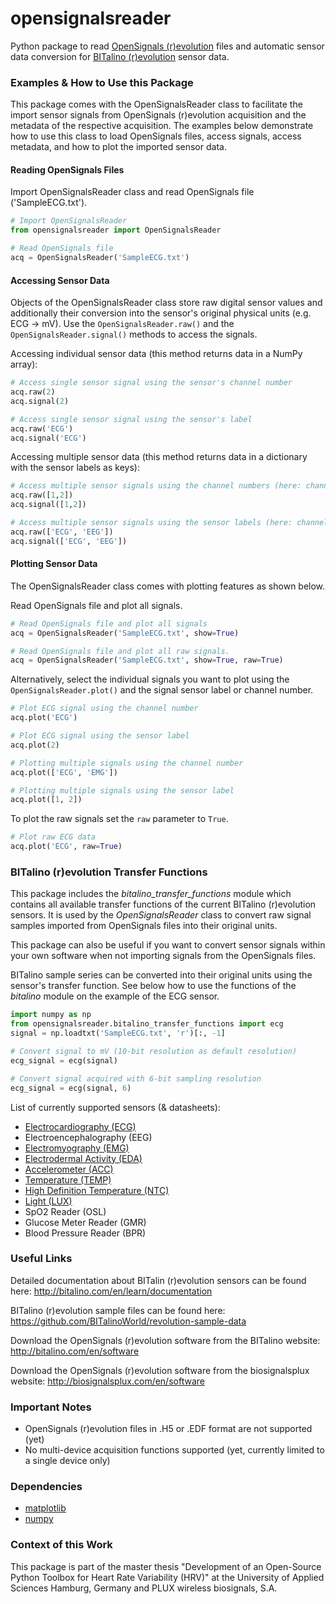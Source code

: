 # opensignalsreader
Python package to read [OpenSignals (r)evolution](http://bitalino.com/en/software) files and automatic sensor data conversion for [BITalino (r)evolution](http://bitalino.com) sensor data.

### Examples & How to Use this Package
This package comes with the OpenSignalsReader class to facilitate the import sensor signals from OpenSignals (r)evolution acquisition and the metadata of the respective acquisition. The examples below demonstrate how to use this class to load OpenSignals files, access signals, access metadata, and how to plot the imported sensor data.

#### Reading OpenSignals Files
Import OpenSignalsReader class and read OpenSignals file ('SampleECG.txt').
```python
# Import OpenSignalsReader
from opensignalsreader import OpenSignalsReader

# Read OpenSignals file
acq = OpenSignalsReader('SampleECG.txt')
```

#### Accessing Sensor Data
Objects of the OpenSignalsReader class store raw digital sensor values and additionally their conversion into the sensor's original physical units (e.g. ECG -> mV). Use the `OpenSignalsReader.raw()` and the `OpenSignalsReader.signal()` methods to access the signals.

Accessing individual sensor data (this method returns data in a NumPy array):
```python
# Access single sensor signal using the sensor's channel number
acq.raw(2)
acq.signal(2)

# Access single sensor signal using the sensor's label
acq.raw('ECG')
acq.signal('ECG')
```

Accessing multiple sensor data (this method returns data in a dictionary with the sensor labels as keys):
```python
# Access multiple sensor signals using the channel numbers (here: channel 1 & 2)
acq.raw([1,2])
acq.signal([1,2])

# Access multiple sensor signals using the sensor labels (here: channel 1 & 2)
acq.raw(['ECG', 'EEG'])
acq.signal(['ECG', 'EEG'])
```

#### Plotting Sensor Data
The OpenSignalsReader class comes with plotting features as shown below.

Read OpenSignals file and plot all signals.
```python
# Read OpenSignals file and plot all signals
acq = OpenSignalsReader('SampleECG.txt', show=True)

# Read OpenSignals file and plot all raw signals.
acq = OpenSignalsReader('SampleECG.txt', show=True, raw=True)
```

Alternatively, select the individual signals you want to plot using the `OpenSignalsReader.plot()` and the signal sensor label or channel number.
```python
# Plot ECG signal using the channel number
acq.plot('ECG')

# Plot ECG signal using the sensor label
acq.plot(2)

# Plotting multiple signals using the channel number
acq.plot(['ECG', 'EMG'])

# Plotting multiple signals using the sensor label
acq.plot([1, 2])
```
To plot the raw signals set the `raw` parameter to `True`.
```python
# Plot raw ECG data
acq.plot('ECG', raw=True)
```
####
### BITalino (r)evolution Transfer Functions
This package includes the _bitalino_transfer_functions_ module which contains all available transfer functions of the current BITalino (r)evolution sensors. It is used by the _OpenSignalsReader_ class to convert raw signal samples imported from OpenSignals files into their original units.

This package can also be useful if you want to convert sensor signals within your own software when not importing signals from the OpenSignals files.

BITalino sample series can be converted into their original units using the sensor's transfer function. See below how to use the functions of the _bitalino_ module on the example of the ECG sensor.
```python
import numpy as np
from opensignalsreader.bitalino_transfer_functions import ecg
signal = np.loadtxt('SampleECG.txt', 'r')[:, -1]

# Convert signal to mV (10-bit resolution as default resolution)
ecg_signal = ecg(signal)

# Convert signal acquired with 6-bit sampling resolution
ecg_signal = ecg(signal, 6)
```

List of currently supported sensors (& datasheets):
- [Electrocardiography (ECG)](http://bitalino.com/datasheets/REVOLUTION_ECG_Sensor_Datasheet.pdf)
- Electroencephalography (EEG)
- [Electromyography (EMG)](http://bitalino.com/datasheets/REVOLUTION_EMG_Sensor_Datasheet.pdf)
- [Electrodermal Activity (EDA)](http://bitalino.com/datasheets/REVOLUTION_EDA_Sensor_Datasheet.pdf)
- [Accelerometer (ACC)](http://bitalino.com/datasheets/REVOLUTION_ACC_Sensor_Datasheet.pdf)
- [Temperature (TEMP)](http://bitalino.com/datasheets/REVOLUTION_TMP_Sensor_Datasheet.pdf)
- [High Definition Temperature (NTC)](http://bitalino.com/datasheets/NTC_Sensor_Datasheet.pdf)
- [Light (LUX)](http://bitalino.com/datasheets/REVOLUTION_LUX_Sensor_Datasheet.pdf)
- SpO2 Reader (OSL)
- Glucose Meter Reader (GMR)
- Blood Pressure Reader (BPR)

### Useful Links
Detailed documentation about BITalin (r)evolution sensors can be found here:
http://bitalino.com/en/learn/documentation

BITalino (r)evolution sample files can be found here:
https://github.com/BITalinoWorld/revolution-sample-data

Download the OpenSignals (r)evolution software from the BITalino website:
http://bitalino.com/en/software

Download the OpenSignals (r)evolution software from the biosignalsplux website:
http://biosignalsplux.com/en/software

### Important Notes
- OpenSignals (r)evolution files in .H5 or .EDF format are not supported (yet)
- No multi-device acquisition functions supported (yet, currently limited to a single device only) 

### Dependencies
- [matplotlib](https://matplotlib.org)
- [numpy](http://www.numpy.org)

### Context of this Work
This package is part of the master thesis "Development of an Open-Source Python Toolbox for Heart Rate Variability (HRV)" at the University of Applied Sciences Hamburg, Germany and PLUX wireless biosignals, S.A.
